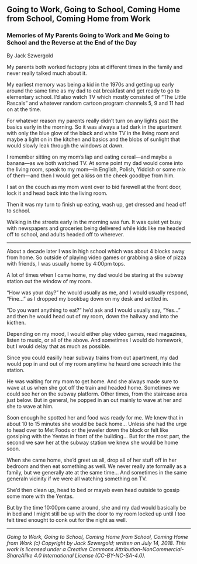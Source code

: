 ## Going to Work, Going to School, Coming Home from School, Coming Home from Work
### Memories of My Parents Going to Work and Me Going to School and the Reverse at the End of the Day

By Jack Szwergold

My parents both worked factopry jobs at different times in the family and never really talked much about it.

My earliest memory was being a kid in the 1970s and getting up early around the same time as my dad to eat breakfast and get ready to go to elementary school. I’d also watch TV which mostly consisted of “The Little Rascals” and whatever random cartoon program channels 5, 9 and 11 had on at the time.

For whatever reason my parents really didn’t turn on any lights past the basics early in the morning. So it was always a tad dark in the apartment with only the blue glow of the black and white TV in the living room and maybe a light on in the kitchen and basics and the blobs of sunlight that would slowly leak through the windows at dawn.

I remember sitting on my mom’s lap and eating cereal—and maybe a banana—as we both watched TV. At some point my dad would come into the living room, speak to my mom—in English, Polish, Yiddish or some mix of them—and then I would get a kiss on the cheek goodbye from him.

I sat on the couch as my mom went over to bid farewell at the front door, lock it and head back into the living room.

Then it was my turn to finish up eating, wash up, get dressed and head off to school.

Walking in the streets early in the morning was fun. It was quiet yet busy with newspapers and groceries being delivered while kids like me headed off to school, and adults headed off to wherever.

***

About a decade later I was in high school which was about 4 blocks away from home. So outside of playing video games or grabbing a slice of pizza with friends, I was usually home by 4:00pm tops.

A lot of times when I came home, my dad would be staring at the subway station out the window of my room.

“How was your day?” he would usually as me, and I would usually respond, “Fine…” as I dropped my bookbag down on my desk and settled in.

“Do you want anything to eat?” he’d ask and I would usually say, “Yes…” and then he would head out of my room, down the hallway and into the kicthen.

Depending on my mood, I would either play video games, read magazines, listen to music, or all of the above. And sometimes I would do homework, but I would delay that as much as possible.

Since you could easilly hear subway trains from out apartment, my dad would pop in and out of my room anytime he heard one screech into the station.

He was waiting for my mom to get home. And she always made sure to wave at us when she got off the train and headed home. Sometimes we could see her on the subway platform. Other times, from the staircase area just below. But in general, he popped in an out mainly to wave at her and she to wave at him.

Soon enough he spotted her and food was ready for me. We knew that in about 10 to 15 minutes she would be back home… Unless she had the urge to head over to Met Foods or the jeweler down the block or felt like gossiping with the Yentas in front of the building… But for the most part, the second we saw her at the subway station we knew she would be home soon.

When she came home, she’d greet us all, drop all of her stuff off in her bedroom and then eat something as well. We never really ate formally as a family, but we generally ate at the same time… And sometimes in the same generaln vicinity if we were all watching something on TV.

She’d then clean up, head to bed or mayeb even head outside to gossip some more with the Yentas.

But by the time 10:00pm came around, she and my dad would basically be in bed and I might still be up with the door to my room locked up until I too felt tired enought to conk out for the night as well.

***

*Going to Work, Going to School, Coming Home from School, Coming Home from Work (c) Copyright by Jack Szwergold; written on July 14, 2018. This work is licensed under a Creative Commons Attribution-NonCommercial-ShareAlike 4.0 International License (CC-BY-NC-SA-4.0).*